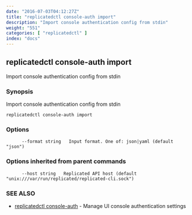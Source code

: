 ```yaml
---
date: "2016-07-03T04:12:27Z"
title: "replicatedctl console-auth import"
description: "Import console authentication config from stdin"
weight: "551"
categories: [ "replicatedctl" ]
index: "docs"
---
```


## replicatedctl console-auth import

Import console authentication config from stdin

### Synopsis


Import console authentication config from stdin

```
replicatedctl console-auth import
```

### Options

```
      --format string   Input format. One of: json|yaml (default "json")
```

### Options inherited from parent commands

```
      --host string   Replicated API host (default "unix:///var/run/replicated/replicated-cli.sock")
```

### SEE ALSO
* [replicatedctl console-auth](/api/replicatedctl/replicatedctl_console-auth/)	 - Manage UI console authentication settings

